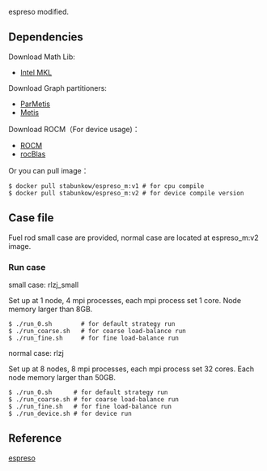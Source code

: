 espreso modified.

## Dependencies

Download Math Lib: 

- [Intel MKL](https://software.intel.com/en-us/intel-mkl)

Download Graph partitioners:

- [ParMetis](http://glaros.dtc.umn.edu/gkhome/metis/parmetis/overview)
- [Metis](http://glaros.dtc.umn.edu/gkhome/metis/metis/overview)

Download ROCM（For device usage)：

- [ROCM](https://github.com/RadeonOpenCompute/ROCm)
- [rocBlas](https://github.com/ROCmSoftwarePlatform/rocBLAS)

Or you can pull image：

```shell
$ docker pull stabunkow/espreso_m:v1 # for cpu compile
$ docker pull stabunkow/espreso_m:v2 # for device compile version
```

## Case file

Fuel rod small case are provided, normal case are located at espreso_m:v2 image.

### Run case

small case: rlzj_small

Set up at 1 node, 4 mpi processes, each mpi process set 1 core.  Node memory larger than 8GB.

```shell
$ ./run_0.sh        # for default strategy run
$ ./run_coarse.sh   # for coarse load-balance run
$ ./run_fine.sh     # for fine load-balance run
```

normal case: rlzj

Set up at 8 nodes, 8 mpi processes, each mpi process set 32 cores.  Each node memory larger than 50GB.

```shell
$ ./run_0.sh      # for default strategy run
$ ./run_coarse.sh # for coarse load-balance run
$ ./run_fine.sh   # for fine load-balance run
$ ./run_device.sh # for device run
```

## Reference

[espreso](https://github.com/It4innovations/espreso)
